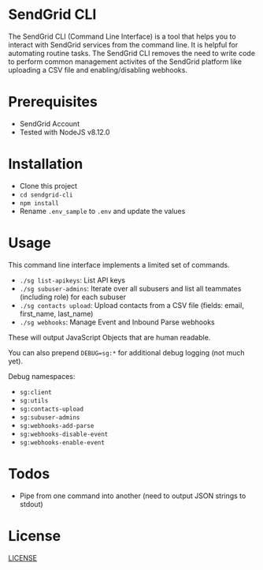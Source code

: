 # SendGrid CLI

The SendGrid CLI (Command Line Interface) is a tool that helps you to interact with SendGrid services from the command line.  It is helpful for automating routine tasks.  The SendGrid CLI removes the need to write code to perform common management activites of the SendGrid platform like uploading a CSV file and enabling/disabling webhooks.

# Prerequisites

* SendGrid Account
* Tested with NodeJS v8.12.0

# Installation

* Clone this project
* `cd sendgrid-cli`
* `npm install`
* Rename `.env_sample` to `.env` and update the values

# Usage

This command line interface implements a limited set of commands.

* `./sg list-apikeys`: List API keys
* `./sg subuser-admins`: Iterate over all subusers and list all teammates (including role) for each subuser
* `./sg contacts upload`: Upload contacts from a CSV file (fields: email, first_name, last_name)
* `./sg webhooks`: Manage Event and Inbound Parse webhooks

These will output JavaScript Objects that are human readable.

You can also prepend `DEBUG=sg:*` for additional debug logging (not much yet).

Debug namespaces:
* `sg:client`
* `sg:utils`
* `sg:contacts-upload`
* `sg:subuser-admins`
* `sg:webhooks-add-parse`
* `sg:webhooks-disable-event`
* `sg:webhooks-enable-event`

# Todos

* Pipe from one command into another (need to output JSON strings to stdout)

# License

[LICENSE](LICENSE)